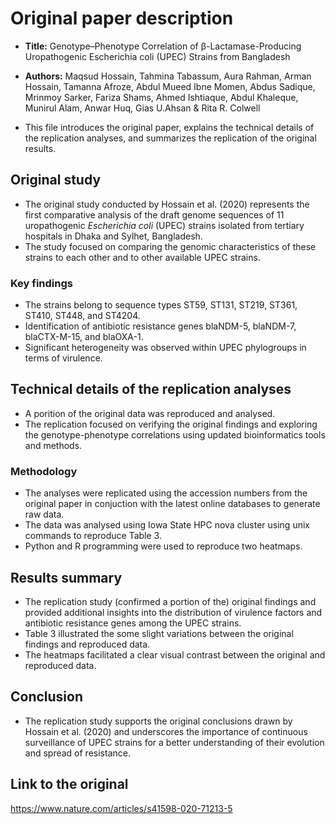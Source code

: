 # Original paper description

- **Title:** Genotype–Phenotype Correlation of β-Lactamase-Producing Uropathogenic Escherichia coli (UPEC) Strains from Bangladesh

- **Authors:** Maqsud Hossain, Tahmina Tabassum, Aura Rahman, Arman Hossain, Tamanna Afroze, Abdul Mueed Ibne Momen, Abdus Sadique, Mrinmoy Sarker, Fariza Shams, Ahmed Ishtiaque, Abdul Khaleque, Munirul Alam, Anwar Huq, Gias U.Ahsan & Rita R. Colwell​

- This file introduces the original paper, explains the technical details of the replication analyses, and summarizes the replication of the original results.

## Original study
- The original study conducted by Hossain et al. (2020) represents the first comparative analysis of the draft genome sequences of 11 uropathogenic *Escherichia coli* (UPEC) strains isolated from tertiary hospitals in Dhaka and Sylhet, Bangladesh.
- The study focused on comparing the genomic characteristics of these strains to each other and to other available UPEC strains.

### Key findings
- The strains belong to sequence types ST59, ST131, ST219, ST361, ST410, ST448, and ST4204.
- Identification of antibiotic resistance genes blaNDM-5, blaNDM-7, blaCTX-M-15, and blaOXA-1.
- Significant heterogeneity was observed within UPEC phylogroups in terms of virulence.

## Technical details of the replication analyses
- A porition of the original data was reproduced and analysed.
- The replication focused on verifying the original findings and exploring the genotype-phenotype correlations using updated bioinformatics tools and methods.

### Methodology
- The analyses were replicated using the accession numbers from the original paper in conjuction with the latest online databases to generate raw data.
- The data was analysed using Iowa State HPC nova cluster using unix commands to reproduce Table 3.
- Python and R programming were used to reproduce two heatmaps.

## Results summary
- The replication study (confirmed a portion of the) original findings and provided additional insights into the distribution of virulence factors and antibiotic resistance genes among the UPEC strains. 
- Table 3 illustrated the some slight variations between the original findings and reproduced data.
- The heatmaps facilitated a clear visual contrast between the original and reproduced data.

## Conclusion
- The replication study supports the original conclusions drawn by Hossain et al. (2020) and underscores the importance of continuous surveillance of UPEC strains for a better understanding of their evolution and spread of resistance.

## Link to the original 
https://www.nature.com/articles/s41598-020-71213-5


